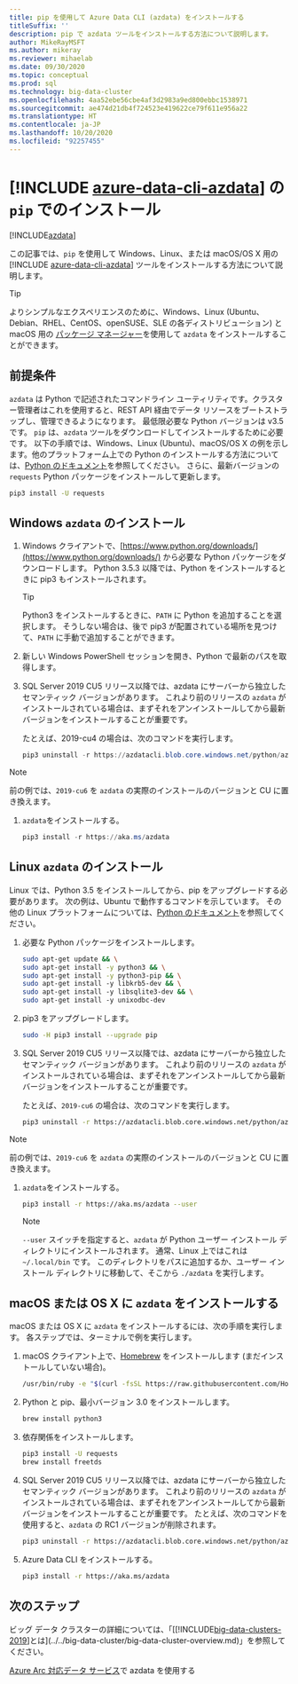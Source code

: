 ```yaml
---
title: pip を使用して Azure Data CLI (azdata) をインストールする
titleSuffix: ''
description: pip で azdata ツールをインストールする方法について説明します。
author: MikeRayMSFT
ms.author: mikeray
ms.reviewer: mihaelab
ms.date: 09/30/2020
ms.topic: conceptual
ms.prod: sql
ms.technology: big-data-cluster
ms.openlocfilehash: 4aa52ebe56cbe4af3d2983a9ed800ebbc1538971
ms.sourcegitcommit: ae474d21db4f724523e419622ce79f611e956a22
ms.translationtype: HT
ms.contentlocale: ja-JP
ms.lasthandoff: 10/20/2020
ms.locfileid: "92257455"
---
```

# <a name="install-azure-data-cli-azdata-with-pip"></a>[!INCLUDE [azure-data-cli-azdata](../../includes/azure-data-cli-azdata.md)] の `pip` でのインストール

[!INCLUDE[azdata](../../includes/applies-to-version/azdata.md)]

この記事では、`pip` を使用して Windows、Linux、または macOS/OS X 用の [!INCLUDE [azure-data-cli-azdata](../../includes/azure-data-cli-azdata.md)] ツールをインストールする方法について説明します。

> [!TIP]
> よりシンプルなエクスペリエンスのために、Windows、Linux (Ubuntu、Debian、RHEL、CentOS、openSUSE、SLE の各ディストリビューション) と macOS 用の [パッケージ マネージャー](./deploy-install-azdata.md)を使用して `azdata` をインストールすることができます。

## <a name="prerequisites"></a><a id="prerequisites"></a> 前提条件

`azdata` は Python で記述されたコマンドライン ユーティリティです。クラスター管理者はこれを使用すると、REST API 経由でデータ リソースをブートストラップし、管理できるようになります。 最低限必要な Python バージョンは v3.5 です。 `pip` は、`azdata` ツールをダウンロードしてインストールするために必要です。 以下の手順では、Windows、Linux (Ubuntu)、macOS/OS X の例を示します。他のプラットフォーム上での Python のインストールする方法については、[Python のドキュメント](https://wiki.python.org/moin/BeginnersGuide/Download)を参照してください。 さらに、最新バージョンの `requests` Python パッケージをインストールして更新します。

```bash
pip3 install -U requests
```

## <a name="windows-azdata-installation"></a><a id="windows"></a> Windows `azdata` のインストール

1. Windows クライアントで、[https://www.python.org/downloads/](https://www.python.org/downloads/) から必要な Python パッケージをダウンロードします。 Python 3.5.3 以降では、Python をインストールするときに pip3 もインストールされます。

   > [!TIP]
   > Python3 をインストールするときに、`PATH` に Python を追加することを選択します。 そうしない場合は、後で pip3 が配置されている場所を見つけて、`PATH` に手動で追加することができます。

1. 新しい Windows PowerShell セッションを開き、Python で最新のパスを取得します。

1. SQL Server 2019 CU5 リリース以降では、azdata にサーバーから独立したセマンティック バージョンがあります。 これより前のリリースの `azdata` がインストールされている場合は、まずそれをアンインストールしてから最新バージョンをインストールすることが重要です。

   たとえば、2019-cu4 の場合は、次のコマンドを実行します。

   ```powershell
   pip3 uninstall -r https://azdatacli.blob.core.windows.net/python/azdata/2019-cu4/requirements.txt
   ```

  > [!NOTE]
  > 前の例では、`2019-cu6` を `azdata` の実際のインストールのバージョンと CU に置き換えます。 

1. `azdata`をインストールする。

   ```powershell
   pip3 install -r https://aka.ms/azdata
   ```

## <a name="linux-azdata-installation"></a><a id="linux"></a> Linux `azdata` のインストール

Linux では、Python 3.5 をインストールしてから、pip をアップグレードする必要があります。 次の例は、Ubuntu で動作するコマンドを示しています。 その他の Linux プラットフォームについては、[Python のドキュメント](https://wiki.python.org/moin/BeginnersGuide/Download)を参照してください。

1. 必要な Python パッケージをインストールします。

   ```bash
   sudo apt-get update && \
   sudo apt-get install -y python3 && \
   sudo apt-get install -y python3-pip && \
   sudo apt-get install -y libkrb5-dev && \
   sudo apt-get install -y libsqlite3-dev && \
   sudo apt-get install -y unixodbc-dev
   ```

1. pip3 をアップグレードします。

   ```bash
   sudo -H pip3 install --upgrade pip
   ```

1. SQL Server 2019 CU5 リリース以降では、azdata にサーバーから独立したセマンティック バージョンがあります。 これより前のリリースの `azdata` がインストールされている場合は、まずそれをアンインストールしてから最新バージョンをインストールすることが重要です。

   たとえば、`2019-cu6` の場合は、次のコマンドを実行します。

   ```bash
   pip3 uninstall -r https://azdatacli.blob.core.windows.net/python/azdata/2019-cu6/requirements.txt
   ```

  > [!NOTE]
  > 前の例では、`2019-cu6` を `azdata` の実際のインストールのバージョンと CU に置き換えます。

1. `azdata`をインストールする。

   ```bash
   pip3 install -r https://aka.ms/azdata --user
   ```

   > [!NOTE]
   > `--user` スイッチを指定すると、`azdata` が Python ユーザー インストール ディレクトリにインストールされます。 通常、Linux 上ではこれは `~/.local/bin` です。 このディレクトリをパスに追加するか、ユーザー インストール ディレクトリに移動して、そこから `./azdata` を実行します。

## <a name="install-azdata-on-macos-or-os-x"></a><a id="macOSX"></a> macOS または OS X に `azdata` をインストールする

macOS または OS X に `azdata` をインストールするには、次の手順を実行します。 各ステップでは、ターミナルで例を実行します。

1. macOS クライアント上で、[Homebrew](https://brew.sh) をインストールします (まだインストールしていない場合)。

   ```bash
   /usr/bin/ruby -e "$(curl -fsSL https://raw.githubusercontent.com/Homebrew/install/master/install)"
   ```

1. Python と pip、最小バージョン 3.0 をインストールします。

   ```bash
   brew install python3
   ```

1. 依存関係をインストールします。

   ```bash
   pip3 install -U requests
   brew install freetds
   ```

1. SQL Server 2019 CU5 リリース以降では、azdata にサーバーから独立したセマンティック バージョンがあります。 これより前のリリースの `azdata` がインストールされている場合は、まずそれをアンインストールしてから最新バージョンをインストールすることが重要です。 たとえば、次のコマンドを使用すると、`azdata` の RC1 バージョンが削除されます。

   ```bash
   pip3 uninstall -r https://azdatacli.blob.core.windows.net/python/azdata/2019-rc1/requirements.txt
   ```

1. Azure Data CLI をインストールする。

   ```bash
   pip3 install -r https://aka.ms/azdata
   ```

## <a name="next-steps"></a>次のステップ

ビッグ データ クラスターの詳細については、「[[!INCLUDE[big-data-clusters-2019](../../includes/ssbigdataclusters-ver15.md)]とは](../../big-data-cluster/big-data-cluster-overview.md)」を参照してください。

[Azure Arc 対応データ サービス](/azure/azure-arc/data/)で azdata を使用する
